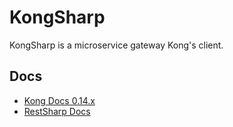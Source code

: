 # KongSharp
KongSharp is a microservice gateway Kong's client.

## Docs

- [Kong Docs 0.14.x](https://docs.konghq.com/0.14.x/admin-api/)
- [RestSharp Docs](https://github.com/restsharp/RestSharp)
